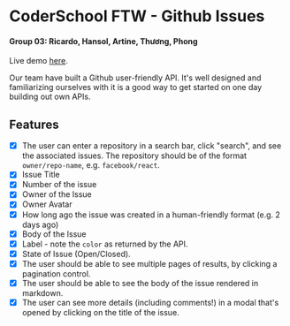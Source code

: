 # CoderSchool FTW - Github Issues
#### Group 03: Ricardo, Hansol, Artine, Thương, Phong
Live demo [here](#).

Our team have built a Github user-friendly API. It's well designed and familiarizing ourselves with it is a good way to get started on one day building out own APIs.

## Features
- [x] The user can enter a repository in a search bar, click "search", and see the associated issues. The repository should be of the format `owner/repo-name`, e.g. `facebook/react`.
- [x] Issue Title
- [x] Number of the issue
- [x] Owner of the Issue
- [x] Owner Avatar
- [x] How long ago the issue was created in a human-friendly format (e.g. 2 days ago)
- [x] Body of the Issue
- [x] Label - note the `color` as returned by the API.
- [x] State of Issue (Open/Closed).
- [x] The user should be able to see multiple pages of results, by clicking a pagination control.
- [x] The user should be able to see the body of the issue rendered in markdown.
- [x] The user can see more details (including comments!) in a modal that's opened by clicking on the title of the issue.
